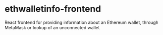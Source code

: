 # ethwalletinfo-frontend
React frontend for providing information about an Ethereum wallet, through MetaMask or lookup of an unconnected wallet
